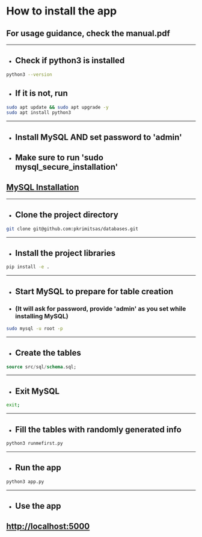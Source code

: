 # **How to install the app**
## **For usage guidance, check the manual.pdf**

___
- ## Check if python3 is installed

```bash
python3 --version
```

- ## If it is not, run 

```bash
sudo apt update && sudo apt upgrade -y
sudo apt install python3
```
___

- ## Install MySQL AND set password to 'admin'
- ## Make sure to run 'sudo mysql_secure_installation'

## [MySQL Installation](https://learnubuntu.com/install-mysql/)
___

- ## Clone the project directory

```bash
git clone git@github.com:pkrimitsas/databases.git
```

___

- ## Install the project libraries

```bash
pip install -e .
```

___

- ## Start MySQL to prepare for table creation
- ### (It will ask for password, provide 'admin' as you set while installing MySQL)

```bash
sudo mysql -u root -p
```

___

- ## Create the tables

```sql
source src/sql/schema.sql;
```

___

- ## Exit MySQL

```bash
exit;
```

___

- ## Fill the tables with randomly generated info

```bash
python3 runmefirst.py
```

___

- ## Run the app
```bash
python3 app.py
```

___

- ## Use the app

## [http://localhost:5000](http://localhost:5000/)